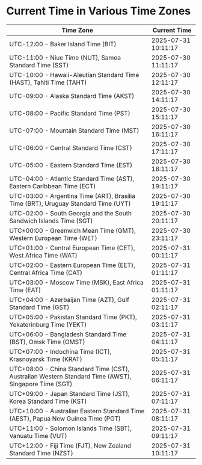 # Current Time in Various Time Zones

| Time Zone | Current Time |
|-----------|--------------|
| UTC-12:00 - Baker Island Time (BIT) | 2025-07-31 10:11:17 |
| UTC-11:00 - Niue Time (NUT), Samoa Standard Time (SST) | 2025-07-30 11:11:17 |
| UTC-10:00 - Hawaii-Aleutian Standard Time (HAST), Tahiti Time (TAHT) | 2025-07-30 12:11:17 |
| UTC-09:00 - Alaska Standard Time (AKST) | 2025-07-30 14:11:17 |
| UTC-08:00 - Pacific Standard Time (PST) | 2025-07-30 15:11:17 |
| UTC-07:00 - Mountain Standard Time (MST) | 2025-07-30 16:11:17 |
| UTC-06:00 - Central Standard Time (CST) | 2025-07-30 17:11:17 |
| UTC-05:00 - Eastern Standard Time (EST) | 2025-07-30 18:11:17 |
| UTC-04:00 - Atlantic Standard Time (AST), Eastern Caribbean Time (ECT) | 2025-07-30 19:11:17 |
| UTC-03:00 - Argentina Time (ART), Brasília Time (BRT), Uruguay Standard Time (UYT) | 2025-07-30 19:11:17 |
| UTC-02:00 - South Georgia and the South Sandwich Islands Time (SGT) | 2025-07-30 20:11:17 |
| UTC±00:00 - Greenwich Mean Time (GMT), Western European Time (WET) | 2025-07-30 23:11:17 |
| UTC+01:00 - Central European Time (CET), West Africa Time (WAT) | 2025-07-31 00:11:17 |
| UTC+02:00 - Eastern European Time (EET), Central Africa Time (CAT) | 2025-07-31 01:11:17 |
| UTC+03:00 - Moscow Time (MSK), East Africa Time (EAT) | 2025-07-31 01:11:17 |
| UTC+04:00 - Azerbaijan Time (AZT), Gulf Standard Time (GST) | 2025-07-31 02:11:17 |
| UTC+05:00 - Pakistan Standard Time (PKT), Yekaterinburg Time (YEKT) | 2025-07-31 03:11:17 |
| UTC+06:00 - Bangladesh Standard Time (BST), Omsk Time (OMST) | 2025-07-31 04:11:17 |
| UTC+07:00 - Indochina Time (ICT), Krasnoyarsk Time (KRAT) | 2025-07-31 05:11:17 |
| UTC+08:00 - China Standard Time (CST), Australian Western Standard Time (AWST), Singapore Time (SGT) | 2025-07-31 06:11:17 |
| UTC+09:00 - Japan Standard Time (JST), Korea Standard Time (KST) | 2025-07-31 07:11:17 |
| UTC+10:00 - Australian Eastern Standard Time (AEST), Papua New Guinea Time (PGT) | 2025-07-31 08:11:17 |
| UTC+11:00 - Solomon Islands Time (SBT), Vanuatu Time (VUT) | 2025-07-31 09:11:17 |
| UTC+12:00 - Fiji Time (FJT), New Zealand Standard Time (NZST) | 2025-07-31 10:11:17 |

